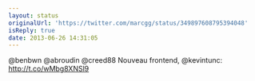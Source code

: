 ```yaml
---
layout: status
originalUrl: 'https://twitter.com/marcgg/status/349897608795394048'
isReply: true
date: 2013-06-26 14:31:05
---
```


@benbwn @abroudin @creed88 Nouveau frontend, @kevintunc:  http://t.co/wMbg8XNSl9
